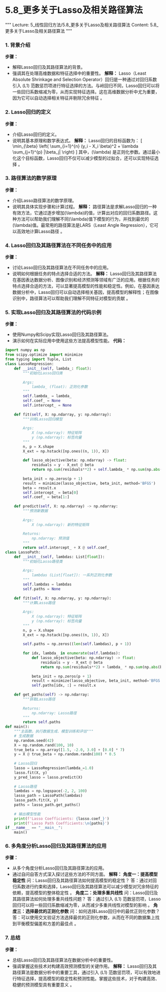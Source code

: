 # 5.8_更多关于Lasso及相关路径算法
"""
Lecture: 5_线性回归方法/5.8_更多关于Lasso及相关路径算法
Content: 5.8_更多关于Lasso及相关路径算法
"""
### 1. 背景介绍
**步骤：**
- 解释Lasso回归及其路径算法的背景。
- 强调其在处理高维数据和特征选择中的重要性。
**解释：**
Lasso（Least Absolute Shrinkage and Selection Operator）回归是一种通过对回归系数引入 \(L1\) 范数惩罚项进行特征选择的方法。与岭回归不同，Lasso回归可以将一些回归系数缩减为零，从而实现特征选择。这在高维数据分析中尤为重要，因为它可以自动选择相关特征并剔除冗余特征 。
### 2. Lasso回归的定义
**步骤：**
- 介绍Lasso回归的定义。
- 说明其基本原理和数学表达式。
**解释：**
Lasso回归的目标函数为：
\[ \min_{\beta} \left\{ \sum_{i=1}^{n} (y_i - X_i \beta)^2 + \lambda \sum_{j=1}^{p} |\beta_j| \right\} \]
其中，\(\lambda\) 是正则化参数。通过最小化这个目标函数，Lasso回归不仅可以减少模型的过拟合，还可以实现特征选择 。
### 3. 路径算法的数学原理
**步骤：**
- 介绍Lasso路径算法的数学原理。
- 说明其具体实现步骤和计算过程。
**解释：**
路径算法是求解Lasso回归的一种有效方法，它通过逐步增加\(\lambda\)的值，计算出对应的回归系数路径。这种方法可以帮助我们理解不同\(\lambda\)值下模型的行为，并找到最优的\(\lambda\)值。最常用的路径算法是LARS（Least Angle Regression），它可以高效地计算Lasso路径 。
### 4. Lasso回归及其路径算法在不同任务中的应用
**步骤：**
- 讨论Lasso回归及其路径算法在不同任务中的应用。
- 说明如何根据任务的特点选择合适的方法。
**解释：**
Lasso回归及其路径算法在基因表达数据分析、图像识别和经济预测等领域有广泛的应用。根据任务的特点选择合适的方法，可以显著提高模型的性能和稳定性。例如，在基因表达数据分析中，Lasso回归可以自动选择相关基因，提高模型的解释性；在图像识别中，路径算法可以帮助我们理解不同特征对模型的贡献 。
### 5. 实现Lasso回归及其路径算法的代码示例
**步骤：**
- 使用Numpy和Scipy实现Lasso回归及其路径算法。
- 演示如何在实际应用中使用这些方法提高模型性能。
**代码：**
```python
import numpy as np
from scipy.optimize import minimize
from typing import Tuple, List
class LassoRegression:
    def __init__(self, lambda_: float):
        """初始化Lasso回归类
        
        Args:
            lambda_ (float): 正则化参数
        """
        self.lambda_ = lambda_
        self.coef_ = None
        self.intercept_ = None
    
    def fit(self, X: np.ndarray, y: np.ndarray):
        """训练Lasso回归模型
        
        Args:
            X (np.ndarray): 特征矩阵
            y (np.ndarray): 标签向量
        """
        n, p = X.shape
        X_ext = np.hstack([np.ones((n, 1)), X])
        
        def lasso_objective(beta: np.ndarray) -> float:
            residuals = y - X_ext @ beta
            return np.sum(residuals**2) + self.lambda_ * np.sum(np.abs(beta[1:]))
        
        beta_init = np.zeros(p + 1)
        result = minimize(lasso_objective, beta_init, method='BFGS')
        beta = result.x
        self.intercept_ = beta[0]
        self.coef_ = beta[1:]
    
    def predict(self, X: np.ndarray) -> np.ndarray:
        """预测新数据
        
        Args:
            X (np.ndarray): 新的特征矩阵
            
        Returns:
            np.ndarray: 预测值
        """
        return self.intercept_ + X @ self.coef_
class LassoPath:
    def __init__(self, lambdas: List[float]):
        """初始化Lasso路径类
        
        Args:
            lambdas (List[float]): 一系列正则化参数
        """
        self.lambdas = lambdas
        self.paths = None
    
    def fit(self, X: np.ndarray, y: np.ndarray):
        """计算Lasso路径
        
        Args:
            X (np.ndarray): 特征矩阵
            y (np.ndarray): 标签向量
        """
        n, p = X.shape
        X_ext = np.hstack([np.ones((n, 1)), X])
        
        self.paths = np.zeros((len(self.lambdas), p + 1))
        
        for idx, lambda_ in enumerate(self.lambdas):
            def lasso_objective(beta: np.ndarray) -> float:
                residuals = y - X_ext @ beta
                return np.sum(residuals**2) + lambda_ * np.sum(np.abs(beta[1:]))
            
            beta_init = np.zeros(p + 1)
            result = minimize(lasso_objective, beta_init, method='BFGS')
            self.paths[idx, :] = result.x
    
    def get_paths(self) -> np.ndarray:
        """获取Lasso路径
        
        Returns:
            np.ndarray: Lasso路径
        """
        return self.paths
def main():
    """主函数，执行数据生成、模型训练和评估"""
    # 生成数据
    np.random.seed(42)
    X = np.random.rand(100, 10)
    true_beta = np.array([1.5, -2.0, 3.0] + [0.0] * 7)
    y = X @ true_beta + np.random.randn(100) * 0.5
    
    # Lasso回归
    lasso = LassoRegression(lambda_=1.0)
    lasso.fit(X, y)
    y_pred_lasso = lasso.predict(X)
    
    # Lasso路径
    lambdas = np.logspace(-2, 2, 100)
    lasso_path = LassoPath(lambdas)
    lasso_path.fit(X, y)
    paths = lasso_path.get_paths()
    
    # 输出模型性能
    print(f'Lasso Coefficients: {lasso.coef_}')
    print(f'Lasso Path Coefficients:\n{paths}')
if __name__ == "__main__":
    main()
```
### 6. 多角度分析Lasso回归及其路径算法的应用
**步骤：**
- 从多个角度分析Lasso回归及其路径算法的应用。
- 通过自问自答方式深入探讨这些方法的不同方面。
**解释：**
**角度一：提高模型稳定性**
问：Lasso回归及其路径算法如何提高模型的稳定性？
答：通过对回归系数进行约束和选择，Lasso回归及其路径算法可以减少模型对冗余特征的依赖，提高模型的整体稳定性 。
**角度二：处理多重共线性**
问：Lasso回归及其路径算法如何处理多重共线性问题？
答：通过引入 \(L1\) 范数惩罚项，Lasso回归可以将一些回归系数缩减为零，从而减少多重共线性对模型的影响 。
**角度三：选择最优的正则化参数**
问：如何选择Lasso回归中的最优正则化参数？
答：可以使用交叉验证方法选择最优的正则化参数，从而在不同的数据集上找到平衡模型偏差和方差的最佳点 。
### 7. 总结
**步骤：**
- 总结Lasso回归及其路径算法在数据分析中的重要性。
- 强调掌握这些技术对构建高效预测模型的关键作用。
**解释：**
Lasso回归及其路径算法是数据分析中的重要工具，通过引入 \(L1\) 范数惩罚项，可以有效地进行特征选择，提高模型的稳定性和预测性能。掌握这些技术，对于构建高效、稳健的预测模型具有重要意义 。